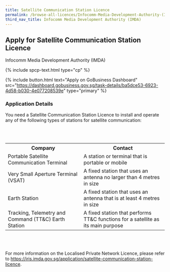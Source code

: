 ```yaml
---
title: Satellite Communication Station Licence
permalink: /browse-all-licences/Infocomm-Media-Development-Authority-(IMDA)/Satellite-Communication-Station-Licence
third_nav_title: Infocomm Media Development Authority (IMDA)
---
```


## Apply for Satellite Communication Station Licence

Infocomm Media Development Authority (IMDA)

{% include spcp-text.html type="cp" %}

{% include button.html text="Apply on GoBusiness Dashboard" src="https://dashboard.gobusiness.gov.sg/task-details/ba5dce53-6923-4d58-b030-4e077208539e" type="primary" %}

<H3>Application Details</H3>

<p>You need a Satellite Communication Station Licence to install and operate any of the following types of stations for satellite communication:</p>
<br></br>
<table>
<tr>
<th>Company</th>
<th>Contact</th>
</tr>
<tr>
<td>Portable Satellite Communication Terminal</td>
<td>A station or terminal that is portable or mobile</td>
</tr>
<tr>
<td>Very Small Aperture Terminal (VSAT)</td>
<td>A fixed station that uses an antenna no larger than 4 metres in size</td>
</tr>
<tr>
<td>Earth Station</td>
<td>A fixed station that uses an antenna that is at least 4 metres in size</td>
</tr>
<tr>
<td>Tracking, Telemetry and Command (TT&C) Earth Station</td>
<td>A fixed station that performs TT&C functions for a satellite as its main purpose</td>
</tr>
</table> 
<br></br>
<p>For more information on the Localised Private Network Licence, please refer to <a href="https://iris.imda.gov.sg/application/satellite-communication-station-licence">https://iris.imda.gov.sg/application/satellite-communication-station-licence</a>.</p>

